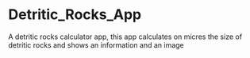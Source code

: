 # Detritic_Rocks_App
A detritic rocks calculator app, this app calculates on micres the size of detritic rocks and shows an information and an image
